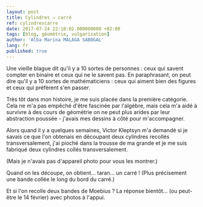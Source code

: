 ```yaml
---
layout: post
title: Cylindres ⇒ carré
ref: cylindrescarre
date: 2017-07-24 22:10:02.000000000 +02:00
tags: [blog, géométrie, vulgarisation]
author: 'Alba Marina MÁLAGA SABOGAL'
lang: fr
published: true
---
```


Une vieille blague dit qu'il y a 10 sortes de personnes : ceux qui savent compter en binaire et ceux qui ne le savent pas. En paraphrasant, on peut dire qu'il y a 10 sortes de mathématiciens : ceux qui aiment bien des figures et ceux qui préfèrent s'en passer.

Très tôt dans mon histoire, je me suis placée dans la première catégorie. Cela ne m'a pas empêché d'être fascinée par l'algèbre, mais cela m'a aidé à survivre à des cours de géométrie on ne peut plus arides par leur abstraction poussée - j'avais mes dessins à côté pour m'accompagner.

Alors quand il y a quelques semaines, Victor Kleptsyn m'a demandé si je savais ce que l'on obtenais en découpant deux cylindres recollés transversalement, j'ai pioché dans la trousse de ma grande et je me suis fabriqué deux cylindres collés transversalement.

(Mais je n'avais pas d'appareil photo pour vous les montrer.)

Quand on les découpe, on obtient... taran... un carré ! (Plus précisement une bande collée le long du bord du carré.)

Et si l'on recolle deux bandes de Moebius ? La réponse bientôt... (ou peut-être le 14 février) avec photos à l'appui.

